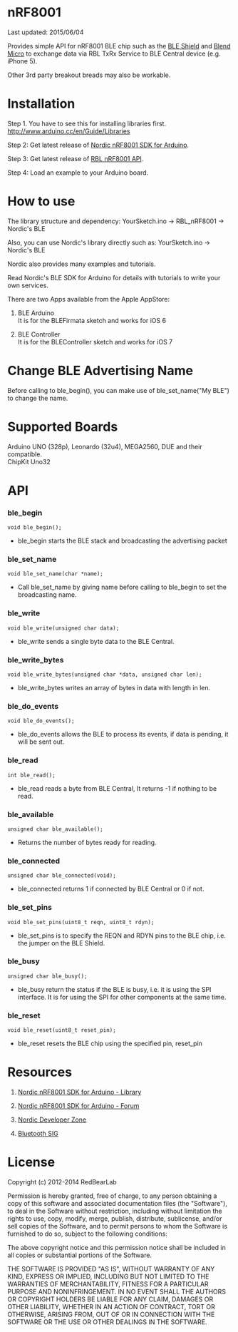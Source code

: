 
nRF8001
=======

Last updated: 2015/06/04 

Provides simple API for nRF8001 BLE chip such as the [BLE Shield](http://redbearlab.com/bleshield/) and [Blend Micro](http://redbearlab.com/blendmicro/) to exchange data via RBL TxRx Service to BLE Central device (e.g. iPhone 5).

Other 3rd party breakout breads may also be workable.


Installation
============

Step 1. You have to see this for installing libraries first.
http://www.arduino.cc/en/Guide/Libraries

Step 2: Get latest release of [Nordic nRF8001 SDK for Arduino](https://github.com/Cheong2K/ble-sdk-arduino).

Step 3: Get latest release of [RBL nRF8001 API](https://github.com/RedBearLab/nRF8001/releases).

Step 4: Load an example to your Arduino board.


How to use
==========


The library structure and dependency:
YourSketch.ino -> RBL_nRF8001 -> Nordic's BLE

Also, you can use Nordic's library directly such as:
YourSketch.ino -> Nordic's BLE

Nordic also provides many examples and tutorials.

Read Nordic's BLE SDK for Arduino for details with tutorials to write your own services.

There are two Apps available from the Apple AppStore:<br/>

1. BLE Arduino<br>
It is for the BLEFirmata sketch and works for iOS 6

2. BLE Controller<br>
It is for the BLEController sketch and works for iOS 7


Change BLE Advertising Name
===========================

Before calling to ble_begin(), you can make use of ble_set_name("My BLE") to change the name.


Supported Boards
================

Arduino UNO (328p), Leonardo (32u4), MEGA2560, DUE and their compatible.<br/>
ChipKit Uno32<br/>


API
===

### ble_begin

```
void ble_begin();
```

* ble_begin starts the BLE stack and broadcasting the advertising packet 

### ble_set_name

```
void ble_set_name(char *name);
```

* Call ble_set_name by giving name before calling to ble_begin to set the broadcasting name. 

### ble_write

```
void ble_write(unsigned char data);
```

* ble_write sends a single byte data to the BLE Central.

### ble_write_bytes

```
void ble_write_bytes(unsigned char *data, unsigned char len);
```

* ble_write_bytes writes an array of bytes in data with length in len.

### ble_do_events

```
void ble_do_events();
```

* ble_do_events allows the BLE to process its events, if data is pending, it will be sent out.

### ble_read

```
int ble_read();
```

* ble_read reads a byte from BLE Central, It returns -1 if nothing to be read.

### ble_available

```
unsigned char ble_available();
```

* Returns the number of bytes ready for reading.

### ble_connected

```
unsigned char ble_connected(void);
```

* ble_connected returns 1 if connected by BLE Central or 0 if not.

### ble_set_pins

```
void ble_set_pins(uint8_t reqn, uint8_t rdyn);
```

* ble_set_pins is to specify the REQN and RDYN pins to the BLE chip, i.e. the jumper on the BLE Shield.

### ble_busy

```
unsigned char ble_busy();
```

* ble_busy return the status if the BLE is busy, i.e. it is using the SPI interface. It is for using the SPI for other components at the same time.

### ble_reset

```
void ble_reset(uint8_t reset_pin);
```

* ble_reset resets the BLE chip using the specified pin, reset_pin


Resources
=========

1. [Nordic nRF8001 SDK for Arduino - Library](https://github.com/Cheong2K/ble-sdk-arduino)

2. [Nordic nRF8001 SDK for Arduino - Forum](https://redbearlab.zendesk.com/forums/21921933-Nordic-nRF8001-SDK-for-Arduino)

3. [Nordic Developer Zone](https://devzone.nordicsemi.com/)

4. [Bluetooth SIG](https://www.bluetooth.org/en-us)


License
=======

Copyright (c) 2012-2014 RedBearLab

Permission is hereby granted, free of charge, to any person obtaining a copy
of this software and associated documentation files (the "Software"), to deal 
in the Software without restriction, including without limitation the rights 
to use, copy, modify, merge, publish, distribute, sublicense, and/or sell
copies of the Software, and to permit persons to whom the Software is
furnished to do so, subject to the following conditions:

The above copyright notice and this permission notice shall be included in all
copies or substantial portions of the Software.

THE SOFTWARE IS PROVIDED "AS IS", WITHOUT WARRANTY OF ANY KIND, EXPRESS OR
IMPLIED, INCLUDING BUT NOT LIMITED TO THE WARRANTIES OF MERCHANTABILITY,
FITNESS FOR A PARTICULAR PURPOSE AND NONINFRINGEMENT. IN NO EVENT SHALL THE
AUTHORS OR COPYRIGHT HOLDERS BE LIABLE FOR ANY CLAIM, DAMAGES OR OTHER 
LIABILITY, WHETHER IN AN ACTION OF CONTRACT, TORT OR OTHERWISE, ARISING FROM,
OUT OF OR IN CONNECTION WITH THE SOFTWARE OR THE USE OR OTHER DEALINGS IN THE
SOFTWARE.

